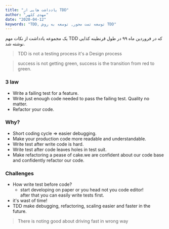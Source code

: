 ```yaml
---
title: "یادداشت هایی از TDD"
author: "مهدی کلهر"
date: "2020-04-12"
keywords: "TDD, توسعه تست محور, توسعه به روش TDD"
---
```


یک مجموعه یادداشت از نکات مهم TDD که در فروردین ماه ۹۹ در طول قرنطینه کذایی نوشته شد.

<article dir="ltr">

> TDD is not a testing process it's a Design process

> success is not getting green, success is the transition from red to green.

### 3 law

- Write a failing test for a feature.
- Write just enough code needed to pass the failing test. Quality no matter.
- Refactor your code.

### Why?

- Short coding cycle => easier debugging.
- Make your production code more readable and understandable.
- Write test after write code is hard.
- Write test after code leaves holes in test suit.
- Make refactoring a pease of cake.we are confident about our code base and confidently refactor our code.

### Challenges

- How write test before code?
  - start developing on paper or you head not you code editor!\
    after that you can easily write tests first.
- it's wast of time!
- TDD make debugging, refactoring, scaling easier and faster in the future.

> There is noting good about driving fast in wrong way

</article>
